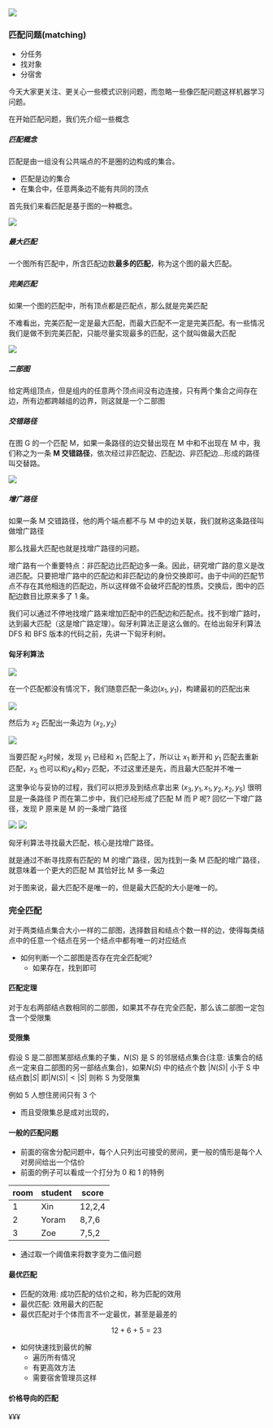 <img src="./image_008/001.png">

### 匹配问题(matching)
- 分任务
- 找对象
- 分宿舍

今天大家更关注、更关心一些模式识别问题，而忽略一些像匹配问题这样机器学习问题。

在开始匹配问题，我们先介绍一些概念
##### 匹配概念

匹配是由一组没有公共端点的不是圈的边构成的集合。
-  匹配是边的集合
-  在集合中，任意两条边不能有共同的顶点

首先我们来看匹配是基于图的一种概念。

<img src="./image_008/003.png">

##### 最大匹配
一个图所有匹配中，所含匹配边数**最多的匹配**，称为这个图的最大匹配。

##### 完美匹配
如果一个图的匹配中，所有顶点都是匹配点，那么就是完美匹配
<!-- 
考虑部集合为 $X = \{x_1,x_2,\cdots \}$ 和 $Y = \{y_1,y_2,\cdots\}$ 的二部图，一个完美匹配是定义从 $X-Y$ 的一个双射，依次为$x_1,x_2,\cdots$ 找到配对的顶点，最后能够得到 $n!$ 个完美匹配 -->

不难看出，完美匹配一定是最大匹配，而最大匹配不一定是完美匹配。有一些情况我们是做不到完美匹配，只能尽量实现最多的匹配，这个就叫做最大匹配

<img src="./image_008/005.png">


##### 二部图
给定两组顶点，但是组内的任意两个顶点间没有边连接，只有两个集合之间存在边，所有边都跨越组的边界，则这就是一个二部图

##### 交错路径
在图 G 的一个匹配 M，如果一条路径的边交替出现在 M 中和不出现在 M 中，我们称之为一条 **M 交错路径**，依次经过非匹配边、匹配边、非匹配边…形成的路径叫交替路。


<img src="./image_008/006.png">

##### 增广路径
如果一条 M 交错路径，他的两个端点都不与 M 中的边关联，我们就称这条路径叫做增广路径

那么找最大匹配也就是找增广路径的问题。

增广路有一个重要特点：非匹配边比匹配边多一条。因此，研究增广路的意义是改进匹配。只要把增广路中的匹配边和非匹配边的身份交换即可。由于中间的匹配节点不存在其他相连的匹配边，所以这样做不会破坏匹配的性质。交换后，图中的匹配边数目比原来多了 1 条。

我们可以通过不停地找增广路来增加匹配中的匹配边和匹配点。找不到增广路时，达到最大匹配（这是增广路定理）。匈牙利算法正是这么做的。在给出匈牙利算法 DFS 和 BFS 版本的代码之前，先讲一下匈牙利树。

#### 匈牙利算法

<img src="./image_008/008.png">

在一个匹配都没有情况下，我们随意匹配一条边$(x_1,y_1)$，构建最初的匹配出来

<img src="./image_008/009.png">

然后为 $x_2$ 匹配出一条边为 $(x_2,y_2)$

<img src="./image_008/010.png">

当要匹配 $x_3$时候，发现 $y_1$ 已经和 $x_1$ 匹配上了，所以让 $x_1$ 断开和 $y_1$ 匹配去重新匹配，$x_3$ 也可以和$y_4$和$y_7$ 匹配，不过这里还是先，而且最大匹配并不唯一

这里争论与妥协的过程，我们可以把涉及到结点拿出来 $(x_3,y_1,x_1,y_2,x_2,y_5)$ 很明显是一条路径 P
而在第二步中，我们已经形成了匹配 M 而 P 呢? 回忆一下增广路径，发现 P 原来是 M 的一条增广路径

<img src="./image_008/011.png">


<img src="./image_008/012.png">

匈牙利算法寻找最大匹配，核心是找增广路径。

就是通过不断寻找原有匹配的 M 的增广路径，因为找到一条 M 匹配的增广路径，就意味着一个更大的匹配 M 其恰好比 M 多一条边

对于图来说，最大匹配不是唯一的，但是最大匹配的大小是唯一的。

### 完全匹配
对于两类结点集合大小一样的二部图，选择数目和结点个数一样的边，使得每类结点中的任意一个结点在另一个结点中都有唯一的对应结点

- 如何判断一个二部图是否存在完全匹配呢?
  - 如果存在，找到即可

#### 匹配定理
对于左右两部结点数相同的二部图，如果其不存在完全匹配，那么该二部图一定包含一个受限集
#### 受限集
假设 S 是二部图某部结点集的子集，$N(S)$ 是 S 的邻居结点集合(注意: 该集合的结点一定来自二部图的另一部结点集合)，如果$N(S)$ 中的结点个数 $|N(S)|$ 小于 S 中结点数$|S|$ 即$|N(S)| < |S|$ 则称 S 为受限集

例如 5 人想住房间只有 3 个

- 而且受限集总是成对出现的，

#### 一般的匹配问题
- 前面的宿舍分配问题中，每个人只列出可接受的房间，更一般的情形是每个人对房间给出一个估价
- 前面的例子可以看成一个打分为 0 和 1 的特例


| room  | student  | score  |
|---|---|---|
|  1 | Xin  | 12,2,4  |
|  2 | Yoram  | 8,7,6  |
|  3 | Zoe  | 7,5,2  |

- 通过取一个阈值来将数字变为二值问题

#### 最优匹配
- 匹配的效用: 成功匹配的估价之和，称为匹配的效用
- 最优匹配: 效用最大的匹配
- 最优匹配对于个体而言不一定最优，甚至是最差的

$$12 + 6 + 5 = 23$$

- 如何快速找到最优的解
  - 遍历所有情况
  - 有更高效方法
  - 需要宿舍管理员这样

#### 价格导向的匹配



¥¥¥